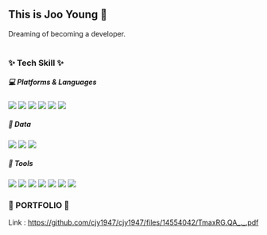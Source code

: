 ## This is Joo Young 🙂
Dreaming of becoming a developer.
<br>
<br>

### ✨ Tech Skill ✨
<div>
  <h5> 💻 Platforms & Languages </h5>
  <img src="https://img.shields.io/badge/Java-007396?style=flat&logo=Java&logoColor=white"/>
  <img src="https://img.shields.io/badge/Spring-6DB33F?style=flat&logo=Spring&logoColor=white"/>
  <img src="https://img.shields.io/badge/html5-E34F26?style=flat&logo=html5&logoColor=white"/>
  <img src="https://img.shields.io/badge/css3-1572B6?style=flat&logo=css3&logoColor=white"/>
  <img src="https://img.shields.io/badge/javascript-F7DF1E?style=flat&logo=javascript&logoColor=white"/>
  <img src="https://img.shields.io/badge/jquery-0769AD?style=flat&logo=jquery&logoColor=white"/>
</div>
<div>
  <h5> 📑 Data </h5>
  <img src="https://img.shields.io/badge/oracle-F80000?style=flat&logo=oracle&logoColor=white"/>
  <img src="https://img.shields.io/badge/mysql-4479A1?style=flat&logo=mysql&logoColor=white"/>
  <img src="https://img.shields.io/badge/postgresql-4169E1?style=flat&logo=postgresql&logoColor=white"/>
</div>
<div>
  <h5> 🧰 Tools </h5>
  <img src="https://img.shields.io/badge/eclipse Ide-525C86?style=flat&logo=eclipseide&logoColor=white"/>
    <img src="https://img.shields.io/badge/apache tomcat-F8DC75?style=flat&logo=apachetomcat&logoColor=black"/>
   <img src="https://img.shields.io/badge/redash-FF7964?style=flat&logo=redash&logoColor=white"/>
  <img src="https://img.shields.io/badge/github-181717?style=flat&logo=github&logoColor=white"/>
  <img src="https://img.shields.io/badge/sourcetree-0052CC?style=flat&logo=sourcetree&logoColor=white"/>
  <img src="https://img.shields.io/badge/figma-F24E1E?style=flat&logo=figma&logoColor=white"/>
   <img src="https://img.shields.io/badge/slack-4A154B?style=flat&logo=slack&logoColor=white"/>
</div>

### 🚀 PORTFOLIO 🚀
Link : https://github.com/cjy1947/cjy1947/files/14554042/TmaxRG.QA_._.pdf
